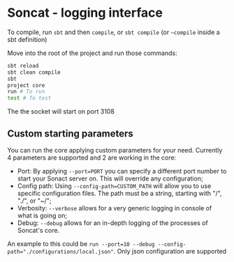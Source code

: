 # Soncat - logging interface

To compile, run `sbt` and then `compile`, or `sbt compile` (or `~compile` inside a sbt definition)

Move into the root of the project and run those commands:
```bash
sbt reload
sbt clean compile
sbt
project core
run # To run
test # To test
```

The the socket will start on port 3108

## Custom starting parameters

You can run the core applying custom parameters for your need. Currently 4 parameters are supported and 2 are working in the core:
- Port: By applying `--port=PORT` you can specify a different port number to start your Sonact server on. This will override any configuration;
- Config path: Using `--config-path=CUSTOM_PATH` will allow you to use specific configuration files. The path must be a string, starting with "/", "./", or "~/";
- Verbosity: `--verbose` allows for a very generic logging in console of what is going on;
- Debug: `--debug` allows for an in-depth logging of the processes of Soncat's core.

An example to this could be `run --port=10 --debug --config-path="./configurations/local.json"`. Only json configuration are supported